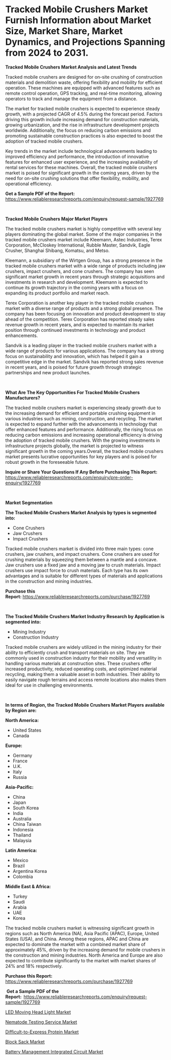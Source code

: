 <p><h1>Tracked Mobile Crushers Market Furnish Information about Market Size, Market Share, Market Dynamics, and Projections Spanning from 2024 to 2031.</h1></p><p><strong>Tracked Mobile Crushers Market Analysis and Latest Trends</strong></p>
<p><p>Tracked mobile crushers are designed for on-site crushing of construction materials and demolition waste, offering flexibility and mobility for efficient operation. These machines are equipped with advanced features such as remote control operation, GPS tracking, and real-time monitoring, allowing operators to track and manage the equipment from a distance.</p><p>The market for tracked mobile crushers is expected to experience steady growth, with a projected CAGR of 4.5% during the forecast period. Factors driving this growth include increasing demand for construction materials, growing urbanization, and the rise in infrastructure development projects worldwide. Additionally, the focus on reducing carbon emissions and promoting sustainable construction practices is also expected to boost the adoption of tracked mobile crushers.</p><p>Key trends in the market include technological advancements leading to improved efficiency and performance, the introduction of innovative features for enhanced user experience, and the increasing availability of rental services for these machines. Overall, the tracked mobile crushers market is poised for significant growth in the coming years, driven by the need for on-site crushing solutions that offer flexibility, mobility, and operational efficiency.</p></p>
<p><strong>Get a Sample PDF of the Report:&nbsp;</strong> <a href="https://www.reliableresearchreports.com/enquiry/request-sample/1927769">https://www.reliableresearchreports.com/enquiry/request-sample/1927769</a></p>
<p>&nbsp;</p>
<p><strong>Tracked Mobile Crushers Major Market Players</strong></p>
<p><p>The tracked mobile crushers market is highly competitive with several key players dominating the global market. Some of the major companies in the tracked mobile crushers market include Kleemann, Astec Industries, Terex Corporation, McCloskey International, Rubble Master, Sandvik, Eagle Crusher, Shanghai Shibang, Komatsu, and Metso.</p><p>Kleemann, a subsidiary of the Wirtgen Group, has a strong presence in the tracked mobile crushers market with a wide range of products including jaw crushers, impact crushers, and cone crushers. The company has seen significant market growth in recent years through strategic acquisitions and investments in research and development. Kleemann is expected to continue its growth trajectory in the coming years with a focus on expanding its product portfolio and market reach.</p><p>Terex Corporation is another key player in the tracked mobile crushers market with a diverse range of products and a strong global presence. The company has been focusing on innovation and product development to stay ahead of the competition. Terex Corporation has reported steady sales revenue growth in recent years, and is expected to maintain its market position through continued investments in technology and product enhancements.</p><p>Sandvik is a leading player in the tracked mobile crushers market with a wide range of products for various applications. The company has a strong focus on sustainability and innovation, which has helped it gain a competitive edge in the market. Sandvik has reported strong sales revenue in recent years, and is poised for future growth through strategic partnerships and new product launches.</p></p>
<p>&nbsp;</p>
<p><strong>What Are The Key Opportunities For Tracked Mobile Crushers Manufacturers?</strong></p>
<p><p>The tracked mobile crushers market is experiencing steady growth due to the increasing demand for efficient and portable crushing equipment in various industries such as mining, construction, and recycling. The market is expected to expand further with the advancements in technology that offer enhanced features and performance. Additionally, the rising focus on reducing carbon emissions and increasing operational efficiency is driving the adoption of tracked mobile crushers. With the growing investments in infrastructure projects globally, the market is projected to witness significant growth in the coming years.Overall, the tracked mobile crushers market presents lucrative opportunities for key players and is poised for robust growth in the foreseeable future.</p></p>
<p><strong>Inquire or Share Your Questions If Any Before Purchasing This Report:</strong> <a href="https://www.reliableresearchreports.com/enquiry/pre-order-enquiry/1927769">https://www.reliableresearchreports.com/enquiry/pre-order-enquiry/1927769</a></p>
<p>&nbsp;</p>
<p><strong>Market Segmentation</strong></p>
<p><strong>The Tracked Mobile Crushers Market Analysis by types is segmented into:</strong></p>
<p><ul><li>Cone Crushers</li><li>Jaw Crushers</li><li>Impact Crushers</li></ul></p>
<p><p>Tracked mobile crushers market is divided into three main types: cone crushers, jaw crushers, and impact crushers. Cone crushers are used for crushing materials by squeezing them between a mantle and a concave. Jaw crushers use a fixed jaw and a moving jaw to crush materials. Impact crushers use impact force to crush materials. Each type has its own advantages and is suitable for different types of materials and applications in the construction and mining industries.</p></p>
<p><strong>Purchase this Report:&nbsp;</strong><a href="https://www.reliableresearchreports.com/purchase/1927769">https://www.reliableresearchreports.com/purchase/1927769</a></p>
<p>&nbsp;</p>
<p><strong>The Tracked Mobile Crushers Market Industry Research by Application is segmented into:</strong></p>
<p><ul><li>Mining Industry</li><li>Construction Industry</li></ul></p>
<p><p>Tracked mobile crushers are widely utilized in the mining industry for their ability to efficiently crush and transport materials on site. They are commonly used in construction industry for their mobility and versatility in handling various materials at construction sites. These crushers offer increased productivity, reduced operating costs, and optimized material recycling, making them a valuable asset in both industries. Their ability to easily navigate rough terrains and access remote locations also makes them ideal for use in challenging environments.</p></p>
<p>&nbsp;</p>
<p><strong>In terms of Region, the Tracked Mobile Crushers Market Players available by Region are:</strong></p>
<p>
    <p> <strong> North America: </strong>
        <ul>
            <li>United States</li>
            <li>Canada</li>
        </ul>
        </p> 
    <p> <strong> Europe: </strong>
        <ul>
            <li>Germany</li>
            <li>France</li>
            <li>U.K.</li>
            <li>Italy</li>
            <li>Russia</li>
        </ul>
        </p> 
    <p> <strong> Asia-Pacific: </strong>
        <ul>
            <li>China</li>
            <li>Japan</li>
            <li>South Korea</li>
            <li>India</li>
            <li>Australia</li>
            <li>China Taiwan</li>
            <li>Indonesia</li>
            <li>Thailand</li>
            <li>Malaysia</li>
        </ul>
        </p> 
    <p> <strong> Latin America: </strong>
        <ul>
            <li>Mexico</li>
            <li>Brazil</li>
            <li>Argentina Korea</li>
            <li>Colombia</li>
        </ul>
        </p> 
    <p> <strong> Middle East & Africa: </strong>
        <ul>
            <li>Turkey</li>
            <li>Saudi</li>
            <li>Arabia</li>
            <li>UAE</li>
            <li>Korea</li>
        </ul>
    </p>
    </p>
<p><p>The tracked mobile crushers market is witnessing significant growth in regions such as North America (NA), Asia Pacific (APAC), Europe, United States (USA), and China. Among these regions, APAC and China are expected to dominate the market with a combined market share of approximately 45%, driven by the increasing demand for mobile crushers in the construction and mining industries. North America and Europe are also expected to contribute significantly to the market with market shares of 24% and 18% respectively.</p></p>
<p><strong>Purchase this Report: </strong><a href="https://www.reliableresearchreports.com/purchase/1927769">https://www.reliableresearchreports.com/purchase/1927769</a></p>
<p>&nbsp;<strong>Get a Sample PDF of the Report:&nbsp;&nbsp;</strong><a href="https://www.reliableresearchreports.com/enquiry/request-sample/1927769">https://www.reliableresearchreports.com/enquiry/request-sample/1927769</a></p>
<p><strong></strong></p>
<p><p><a href="https://view.publitas.com/reportprime-1/led-moving-head-light-market-size-global-industry-overview-market-segmentation-and-forecast-2024-to-2031/">LED Moving Head Light Market</a></p><p><a href="https://funky-papaya-cf4.notion.site/Insights-into-Nematode-Testing-Service-Market-Size-Analysing-Market-Share-Trends-and-Growth-from--618c97e9ca354a71b6660ef71a926d84">Nematode Testing Service Market</a></p><p><a href="https://confirmed-shield-e13.notion.site/Difficult-to-Express-Protein-Market-Research-Report-Unlocks-Analysis-on-the-Market-Financial-Status--1538185f4e144ed5be93b456f44b175f">Difficult-to-Express Protein Market</a></p><p><a href="https://sore-arch-6db.notion.site/Block-Sack-Market-Size-Growth-and-Forecast-from-2024-2031-0652b25b3a794f549a65c112500ce7ec">Block Sack Market</a></p><p><a href="https://view.publitas.com/reportprime-1/battery-management-integrated-circuit-market-insights-market-players-and-forecast-till-2031/">Battery Management Integrated Circuit Market</a></p></p>